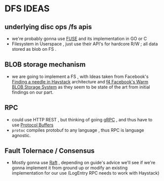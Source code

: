 # DFS IDEAS

## underlying disc ops /fs apis
* we're probably gonna use [FUSE](https://github.com/libfuse/libfuse) and its implementation in GO or C
* Filesystem in Userspace , just use their API's for hardcore R/W ; all data stored as blob on FS .

## BLOB storage mechanism
* we are going to implement a FS , with Ideas taken from Facebook's [Finding  a needle in Haystack](https://www.usenix.org/legacy/event/osdi10/tech/full_papers/Beaver.pdf) architecture and [f4 Facebook's Warm BLOB Storage System](https://www.usenix.org/system/files/conference/osdi14/osdi14-paper-muralidhar.pdf) as they seem to be state of the art from initial findings on our part.

## RPC
* could use HTTP REST , but thinking of going [gRPC](https://grpc.io/)  , and thus have to use [Protocol Buffers](https://github.com/protocolbuffers/protobuf)
* ```protoc``` compiles protobuf to any language , thus RPC is language agnostic.

## Fault Tolernace / Consensus 
* Mostly gonna use [Raft](https://web.stanford.edu/~ouster/cgi-bin/papers/raft-atc14) , depending on guide's advice we'll see if we're gonna implement it from ground up or modify an existing implementation for our use (LogEntry RPC needs to work with Haystack)
